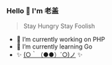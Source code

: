 ### Hello 👋  I'm 老盖

> Stay Hungry Stay Foolish

- 🔭 I’m currently working on PHP
- 🌱 I’m currently learning Go
- ✨ [(○｀（●●）´○)ノ](https://github.com/rakuyo) ✨

<!--
**xxgail/xxgail** is a ✨ _special_ ✨ repository because its `README.md` (this file) appears on your GitHub profile.

Here are some ideas to get you started:

- 🔭 I’m currently working on ...
- 🌱 I’m currently learning ...
- 👯 I’m looking to collaborate on ...
- 🤔 I’m looking for help with ...
- 💬 Ask me about ...
- 📫 How to reach me: ...
- 😄 Pronouns: ...
- ⚡ Fun fact: ...
-->
